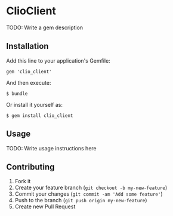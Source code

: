 # ClioClient

TODO: Write a gem description

## Installation

Add this line to your application's Gemfile:

    gem 'clio_client'

And then execute:

    $ bundle

Or install it yourself as:

    $ gem install clio_client

## Usage

TODO: Write usage instructions here

## Contributing

1. Fork it
2. Create your feature branch (`git checkout -b my-new-feature`)
3. Commit your changes (`git commit -am 'Add some feature'`)
4. Push to the branch (`git push origin my-new-feature`)
5. Create new Pull Request
